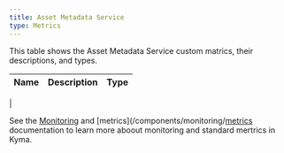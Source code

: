 ```yaml
---
title: Asset Metadata Service
type: Metrics
---
```


This table shows the Asset Metadata Service custom matrics, their descriptions, and types.

| Name | Description | Type |
|------|-------------|------|
|

See the [Monitoring](/components/monitoring) and [metrics](/components/monitoring/[metrics](/components/monitoring/#metrics-metrics) documentation to learn more aboout monitoring and standard mertrics in Kyma.
